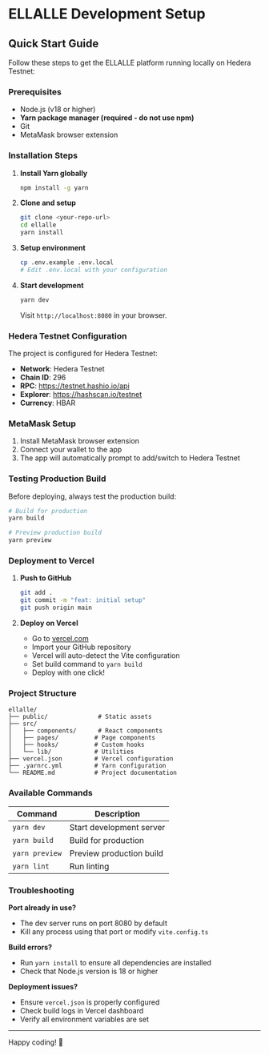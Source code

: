 # ELLALLE Development Setup

## Quick Start Guide

Follow these steps to get the ELLALLE platform running locally on Hedera Testnet:

### Prerequisites

- Node.js (v18 or higher)
- **Yarn package manager (required - do not use npm)**
- Git
- MetaMask browser extension

### Installation Steps

1. **Install Yarn globally**
   ```bash
   npm install -g yarn
   ```

2. **Clone and setup**
   ```bash
   git clone <your-repo-url>
   cd ellalle
   yarn install
   ```

3. **Setup environment**
   ```bash
   cp .env.example .env.local
   # Edit .env.local with your configuration
   ```

4. **Start development**
   ```bash
   yarn dev
   ```
   
   Visit `http://localhost:8080` in your browser.

### Hedera Testnet Configuration

The project is configured for Hedera Testnet:
- **Network**: Hedera Testnet
- **Chain ID**: 296
- **RPC**: https://testnet.hashio.io/api
- **Explorer**: https://hashscan.io/testnet
- **Currency**: HBAR

### MetaMask Setup

1. Install MetaMask browser extension
2. Connect your wallet to the app
3. The app will automatically prompt to add/switch to Hedera Testnet

### Testing Production Build

Before deploying, always test the production build:

```bash
# Build for production
yarn build

# Preview production build
yarn preview
```

### Deployment to Vercel

1. **Push to GitHub**
   ```bash
   git add .
   git commit -m "feat: initial setup"
   git push origin main
   ```

2. **Deploy on Vercel**
   - Go to [vercel.com](https://vercel.com)
   - Import your GitHub repository
   - Vercel will auto-detect the Vite configuration
   - Set build command to `yarn build`
   - Deploy with one click!

### Project Structure

```
ellalle/
├── public/              # Static assets
├── src/
│   ├── components/      # React components
│   ├── pages/          # Page components
│   ├── hooks/          # Custom hooks
│   └── lib/            # Utilities
├── vercel.json         # Vercel configuration
├── .yarnrc.yml         # Yarn configuration
└── README.md           # Project documentation
```

### Available Commands

| Command | Description |
|---------|-------------|
| `yarn dev` | Start development server |
| `yarn build` | Build for production |
| `yarn preview` | Preview production build |
| `yarn lint` | Run linting |

### Troubleshooting

**Port already in use?**
- The dev server runs on port 8080 by default
- Kill any process using that port or modify `vite.config.ts`

**Build errors?**
- Run `yarn install` to ensure all dependencies are installed
- Check that Node.js version is 18 or higher

**Deployment issues?**
- Ensure `vercel.json` is properly configured
- Check build logs in Vercel dashboard
- Verify all environment variables are set

---

Happy coding! 🚀
